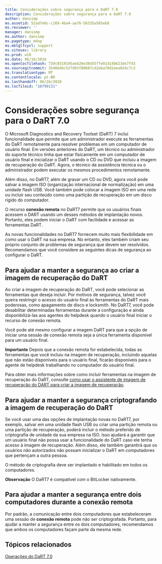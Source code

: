 ```yaml
---
title: Considerações sobre segurança para o DaRT 7.0
description: Considerações sobre segurança para o DaRT 7.0
author: dansimp
ms.assetid: 52ad7e6c-c169-4ba4-aa76-56335a585eb8
ms.reviewer: ''
manager: dansimp
ms.author: dansimp
ms.pagetype: mdop
ms.mktglfcycl: support
ms.sitesec: library
ms.prod: w10
ms.date: 06/16/2016
ms.openlocfilehash: 739c0319195aeb26e38d55ffe01d14b623de7f43
ms.sourcegitcommit: 354664bc527d93f80687cd2eba70d1eea024c7c3
ms.translationtype: MT
ms.contentlocale: pt-BR
ms.lasthandoff: 06/26/2020
ms.locfileid: "10799131"
---
```

# Considerações sobre segurança para o DaRT 7.0


O Microsoft Diagnostics and Recovery Toolset (DaRT) 7 inclui funcionalidade que permite que um administrador execute as ferramentas do DaRT remotamente para resolver problemas em um computador de usuário final. Em versões anteriores do DaRT, um técnico ou administrador do suporte técnico tinha que estar fisicamente em um computador de usuário final e inicializar o DaRT usando o CD ou DVD que incluiu a imagem de recuperação do DaRT. Agora, o técnico da assistência técnica ou o administrador podem executar os mesmos procedimentos remotamente.

Além disso, no DaRT7, além de gravar um CD ou DVD, agora você pode salvar a imagem ISO (organização internacional de normalização) em uma unidade flash USB. Você também pode colocar a imagem ISO em uma rede ou incluir seu conteúdo como uma partição de recuperação em um disco rígido do computador.

O recurso **conexão remota** no DaRT7 permite que os usuários finais acessem o DART usando um desses métodos de implantação novos. Portanto, eles podem iniciar o DaRT com facilidade e acessar as ferramentas DaRT.

As novas funcionalidades no DaRT7 fornecem muito mais flexibilidade em como usar o DaRT na sua empresa. No entanto, eles também criam seu próprio conjunto de problemas de segurança que devem ser resolvidos. Recomendamos que você considere as seguintes dicas de segurança ao configurar o DaRT.

## Para ajudar a manter a segurança ao criar a imagem de recuperação do DaRT


Ao criar a imagem de recuperação do DaRT, você pode selecionar as ferramentas que deseja incluir. Por motivos de segurança, talvez você queira restringir o acesso do usuário final às ferramentas do DaRT mais poderosas, como apagamento de disco e locksmith. No DaRT7, você pode desabilitar determinadas ferramentas durante a configuração e ainda disponibilizá-las aos agentes do helpdesk quando o usuário final iniciar o recurso de conexão remota.

Você pode até mesmo configurar a imagem DaRT para que a opção de iniciar uma sessão de conexão remota seja a única ferramenta disponível para um usuário final.

**Importante**  Depois que a conexão remota for estabelecida, todas as ferramentas que você incluiu na imagem de recuperação, incluindo aquelas que não estão disponíveis para o usuário final, ficarão disponíveis para o agente de helpdesk trabalhando no computador do usuário final.

 

Para obter mais informações sobre como incluir ferramentas na imagem de recuperação do DaRT, consulte [como usar o assistente de imagem de recuperação do DART para criar a imagem de recuperação](how-to-use-the-dart-recovery-image-wizard-to-create-the-recovery-image-dart-7.md).

## Para ajudar a manter a segurança criptografando a imagem de recuperação do DaRT


Se você usar uma das opções de implantação novas no DaRT7, por exemplo, salvar em uma unidade flash USB ou criar uma partição remota ou uma partição de recuperação, poderá incluir o método preferido de criptografia de unidade da sua empresa na ISO. Isso ajudará a garantir que um usuário final não possa usar a funcionalidade do DaRT caso ele tenha acesso à imagem de recuperação. Além disso, ele também garantirá que os usuários não autorizados não possam inicializar o DaRT em computadores que pertençam a outra pessoa.

O método de criptografia deve ser implantado e habilitado em todos os computadores.

**Observação**  O DaRT7 é compatível com o BitLocker nativamente.

 

## Para ajudar a manter a segurança entre dois computadores durante a conexão remota


Por padrão, a comunicação entre dois computadores que estabeleceram uma sessão de **conexão remota** pode não ser criptografada. Portanto, para ajudar a manter a segurança entre os dois computadores, recomendamos que ambos os computadores façam parte da mesma rede.

## Tópicos relacionados


[Operações do DaRT 7.0](operations-for-dart-70-new-ia.md)

 

 






